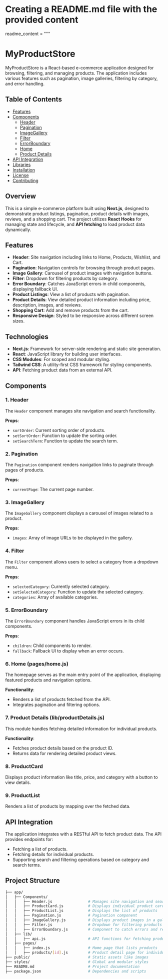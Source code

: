 # Creating a README.md file with the provided content

readme_content = """
# MyProductStore

MyProductStore is a React-based e-commerce application designed for browsing, filtering, and managing products. The application includes various features such as pagination, image galleries, filtering by category, and error handling.

## Table of Contents

- [Features](#features)
- [Components](#components)
  - [Header](#header)
  - [Pagination](#pagination)
  - [ImageGallery](#imagegallery)
  - [Filter](#filter)
  - [ErrorBoundary](#errorboundary)
  - [Home](#home)
  - [Product Details](#product-details)
- [API Integration](#api-integration)
- [Libraries](#libraries)
- [Installation](#installation)
- [License](#license)
- [Contributing](#contributing)

## Overview

This is a simple e-commerce platform built using **Next.js**, designed to demonstrate product listings, pagination, product details with images, reviews, and a shopping cart. The project utilizes **React Hooks** for managing state and lifecycle, and **API fetching** to load product data dynamically.

## Features

- **Header**: Site navigation including links to Home, Products, Wishlist, and Cart.
- **Pagination**: Navigation controls for browsing through product pages.
- **Image Gallery**: Carousel of product images with navigation buttons.
- **Filter**: Dropdown for filtering products by category.
- **Error Boundary**: Catches JavaScript errors in child components, displaying fallback UI.
- **Product Listings**: View a list of products with pagination.
- **Product Details**: View detailed product information including price, description, images, and reviews.
- **Shopping Cart**: Add and remove products from the cart.
- **Responsive Design**: Styled to be responsive across different screen sizes.

## Technologies

- **Next.js**: Framework for server-side rendering and static site generation.
- **React**: JavaScript library for building user interfaces.
- **CSS Modules**: For scoped and modular styling.
- **Tailwind CSS**: A utility-first CSS framework for styling components.
- **API**: Fetching product data from an external API.

## Components

### 1. Header

The `Header` component manages site navigation and search functionality.

**Props**:
- `sortOrder`: Current sorting order of products.
- `setSortOrder`: Function to update the sorting order.
- `setSearchTerm`: Function to update the search term.

### 2. Pagination

The `Pagination` component renders navigation links to paginate through pages of products.

**Props**:
- `currentPage`: The current page number.

### 3. ImageGallery

The `ImageGallery` component displays a carousel of images related to a product.

**Props**:
- `images`: Array of image URLs to be displayed in the gallery.

### 4. Filter

The `Filter` component allows users to select a category from a dropdown menu.

**Props**:
- `selectedCategory`: Currently selected category.
- `setSelectedCategory`: Function to update the selected category.
- `categories`: Array of available categories.

### 5. ErrorBoundary

The `ErrorBoundary` component handles JavaScript errors in its child components.

**Props**:
- `children`: Child components to render.
- `fallback`: Fallback UI to display when an error occurs.

### 6. Home (pages/home.js)

The homepage serves as the main entry point of the application, displaying featured products and navigation options.

**Functionality**:
- Renders a list of products fetched from the API.
- Integrates pagination and filtering options.

### 7. Product Details (lib/productDetails.js)

This module handles fetching detailed information for individual products.

**Functionality**:
- Fetches product details based on the product ID.
- Returns data for rendering detailed product views.

### 8. ProductCard

Displays product information like title, price, and category with a button to view details.

### 9. ProductList

Renders a list of products by mapping over the fetched data.

## API Integration

The application integrates with a RESTful API to fetch product data. The API provides endpoints for:
- Fetching a list of products.
- Fetching details for individual products.
- Supporting search and filtering operations based on category and search terms.

## Project Structure

```bash
├── app/
│   ├── Components/
│   │   ├── Header.js                # Manages site navigation and search
│   │   ├── ProductCard.js           # Displays individual product cards
│   │   ├── ProductList.js           # Displays the list of products
│   │   ├── Pagination.js            # Pagination component
│   │   ├── ImageGallery.js          # Displays product images in a gallery format
│   │   ├── Filter.js                # Dropdown for filtering products by category
│   │   ├── ErrorBoundary.js         # Component to catch errors and render fallback UI
│   ├── lib/
│   │   ├── api.js                   # API functions for fetching products and product details
│   ├── pages/
│   │   ├── index.js                 # Home page that lists products
│   │   ├── products/[id].js         # Product detail page for individual products
├── public/                          # Static assets like images
├── styles/                          # Global and modular styles
├── README.md                        # Project documentation
├── package.json                     # Dependencies and scripts
